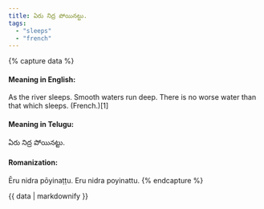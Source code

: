 ```yaml
---
title: ఏరు నిద్ర పోయినట్టు.
tags:
  - "sleeps"
  - "french"
---
```


{% capture data %}
#### Meaning in English:
As the river sleeps.
Smooth waters run deep.
There is no worse water than that which sleeps. (French.)[1]

#### Meaning in Telugu:
ఏరు నిద్ర పోయినట్టు.

#### Romanization:
Ēru nidra pōyinaṭṭu.
Eru nidra poyinattu.
{% endcapture %}

{{ data | markdownify }}


